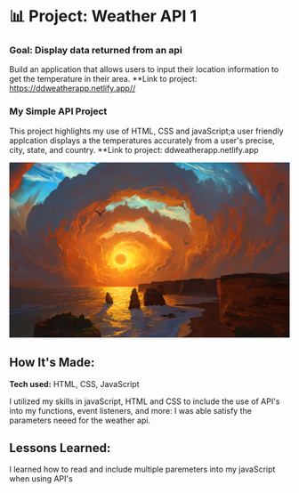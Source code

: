 # 📊 Project: Weather API 1

### Goal: Display data returned from an api

Build an application that allows users to input their location information to get the temperature in their area.
**Link to project: https://ddweatherapp.netlify.app// 

###  My Simple API Project
This project highlights my use of HTML, CSS and javaScript;a user friendly applcation displays a the temperatures accurately from a user's precise, city, state, and country.
**Link to project: ddweatherapp.netlify.app 

![snip](pic.jpg)

## How It's Made:

**Tech used:** HTML, CSS, JavaScript


I utilized my skills in javaScript, HTML and CSS to include the use of API's into my functions, event listeners, and more: I was able satisfy the parameters neeed for the weather api. 
## Lessons Learned:
I learned how to read and include multiple paremeters into my javaScript when using API's
